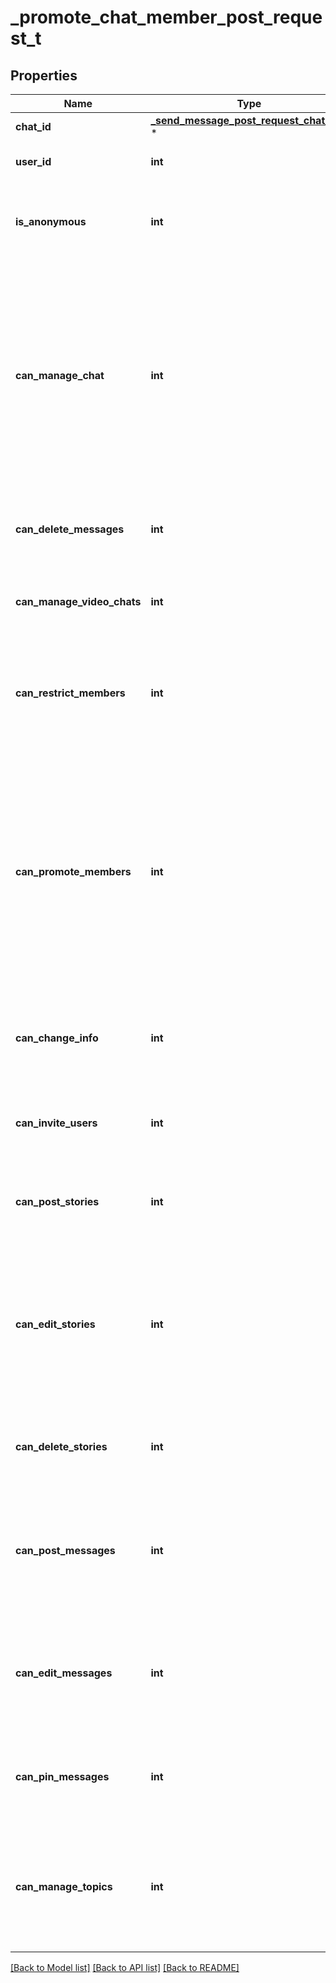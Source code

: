 # _promote_chat_member_post_request_t

## Properties
Name | Type | Description | Notes
------------ | ------------- | ------------- | -------------
**chat_id** | [**_send_message_post_request_chat_id_t**](_send_message_post_request_chat_id.md) \* |  | 
**user_id** | **int** | Unique identifier of the target user | 
**is_anonymous** | **int** | Pass *True* if the administrator&#39;s presence in the chat is hidden | [optional] 
**can_manage_chat** | **int** | Pass *True* if the administrator can access the chat event log, get boost list, see hidden supergroup and channel members, report spam messages and ignore slow mode. Implied by any other administrator privilege. | [optional] 
**can_delete_messages** | **int** | Pass *True* if the administrator can delete messages of other users | [optional] 
**can_manage_video_chats** | **int** | Pass *True* if the administrator can manage video chats | [optional] 
**can_restrict_members** | **int** | Pass *True* if the administrator can restrict, ban or unban chat members, or access supergroup statistics | [optional] 
**can_promote_members** | **int** | Pass *True* if the administrator can add new administrators with a subset of their own privileges or demote administrators that they have promoted, directly or indirectly (promoted by administrators that were appointed by him) | [optional] 
**can_change_info** | **int** | Pass *True* if the administrator can change chat title, photo and other settings | [optional] 
**can_invite_users** | **int** | Pass *True* if the administrator can invite new users to the chat | [optional] 
**can_post_stories** | **int** | Pass *True* if the administrator can post stories to the chat | [optional] 
**can_edit_stories** | **int** | Pass *True* if the administrator can edit stories posted by other users, post stories to the chat page, pin chat stories, and access the chat&#39;s story archive | [optional] 
**can_delete_stories** | **int** | Pass *True* if the administrator can delete stories posted by other users | [optional] 
**can_post_messages** | **int** | Pass *True* if the administrator can post messages in the channel, or access channel statistics; for channels only | [optional] 
**can_edit_messages** | **int** | Pass *True* if the administrator can edit messages of other users and can pin messages; for channels only | [optional] 
**can_pin_messages** | **int** | Pass *True* if the administrator can pin messages; for supergroups only | [optional] 
**can_manage_topics** | **int** | Pass *True* if the user is allowed to create, rename, close, and reopen forum topics; for supergroups only | [optional] 

[[Back to Model list]](../README.md#documentation-for-models) [[Back to API list]](../README.md#documentation-for-api-endpoints) [[Back to README]](../README.md)


